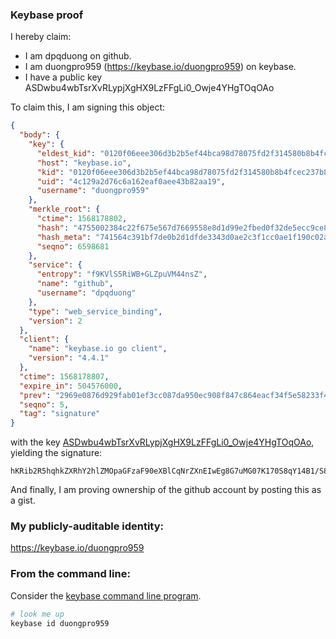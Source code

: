 ### Keybase proof

I hereby claim:

  * I am dpqduong on github.
  * I am duongpro959 (https://keybase.io/duongpro959) on keybase.
  * I have a public key ASDwbu4wbTsrXvRLypjXgHX9LzFFgLi0_Owje4YHgTOqOAo

To claim this, I am signing this object:

```json
{
  "body": {
    "key": {
      "eldest_kid": "0120f06eee306d3b2b5ef44bca98d78075fd2f314580b8b4fcec237b86078133aa380a",
      "host": "keybase.io",
      "kid": "0120f06eee306d3b2b5ef44bca98d78075fd2f314580b8b4fcec237b86078133aa380a",
      "uid": "4c129a2d76c6a162eaf0aee43b82aa19",
      "username": "duongpro959"
    },
    "merkle_root": {
      "ctime": 1568178802,
      "hash": "4755002384c22f675e567d7669558e8d1d99e2fbed0f32de5ecc9ce8b890235df198cab1a4a3b52a98e4c9256efafbea65d3b366ba65be46cabe962fa1457e43",
      "hash_meta": "741564c391bf7de0b2d1dfde3343d0ae2c3f1cc0ae1f190c02a1431cda7f38d6",
      "seqno": 6598681
    },
    "service": {
      "entropy": "f9KVlS5RiWB+GLZpuVM44nsZ",
      "name": "github",
      "username": "dpqduong"
    },
    "type": "web_service_binding",
    "version": 2
  },
  "client": {
    "name": "keybase.io go client",
    "version": "4.4.1"
  },
  "ctime": 1568178807,
  "expire_in": 504576000,
  "prev": "2969e0876d929fab01ef3cc087da950ec908f847c864eacf34f5e58233f4535d",
  "seqno": 5,
  "tag": "signature"
}
```

with the key [ASDwbu4wbTsrXvRLypjXgHX9LzFFgLi0_Owje4YHgTOqOAo](https://keybase.io/duongpro959), yielding the signature:

```
hKRib2R5hqhkZXRhY2hlZMOpaGFzaF90eXBlCqNrZXnEIwEg8G7uMG07K170S8qY14B1/S8xRYC4tPzsI3uGB4EzqjgKp3BheWxvYWTESpcCBcQgKWngh22Sn6sB7zzAh9qVDskI+EfIZOrPNPXlgjP0U13EIFrvLeVuWNu3u9YnNNQYGM1qwS07KO8xulgEOvrPHvvaAgHCo3NpZ8RA9KU0H2V/BPeMgURi0ckF6HPzmTg8FiLbtKh7AsWHuqK0PDbNkz+3zzFX0CGYftu7VoNLZ55+f3MHjU4SIdMmBKhzaWdfdHlwZSCkaGFzaIKkdHlwZQildmFsdWXEIGfTmAoH2IwXW9+GSujL+zhE2Yq0uUE35zgmyxjl2Mrso3RhZ80CAqd2ZXJzaW9uAQ==

```

And finally, I am proving ownership of the github account by posting this as a gist.

### My publicly-auditable identity:

https://keybase.io/duongpro959

### From the command line:

Consider the [keybase command line program](https://keybase.io/download).

```bash
# look me up
keybase id duongpro959
```
